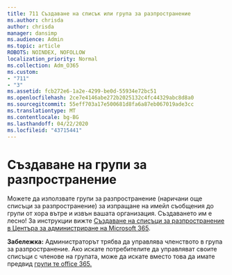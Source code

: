 ```yaml
---
title: 711 Създаване на списък или група за разпространение
ms.author: chrisda
author: chrisda
manager: dansimp
ms.audience: Admin
ms.topic: article
ROBOTS: NOINDEX, NOFOLLOW
localization_priority: Normal
ms.collection: Adm_O365
ms.custom:
- "711"
- "3"
ms.assetid: fcb272e6-1a2e-4299-be0d-55934e72bc51
ms.openlocfilehash: 2ce7e4146abe272b2025132c4fc44329abc8d8a0
ms.sourcegitcommit: 55eff703a17e500681d8fa6a87eb067019ade3cc
ms.translationtype: MT
ms.contentlocale: bg-BG
ms.lasthandoff: 04/22/2020
ms.locfileid: "43715441"
---
```

# <a name="create-distribution-groups"></a>Създаване на групи за разпространение

Можете да използвате групи за разпространение (наричани още списъци за разпространение) за изпращане на имейл съобщения до групи от хора вътре и извън вашата организация. Създаването им е лесно! За инструкции вижте [Създаване на списъци за разпространение в Центъра за администриране на Microsoft 365](https://docs.microsoft.com/office365/admin/setup/create-distribution-lists).

**Забележка:** Администраторът трябва да управлява членството в група за разпространение. Ако искате потребителите да управляват своите списъци с членове на групата, може да искате вместо това да имате предвид [групи те office 365.](https://support.office.com/article/b565caa1-5c40-40ef-9915-60fdb2d97fa2)
